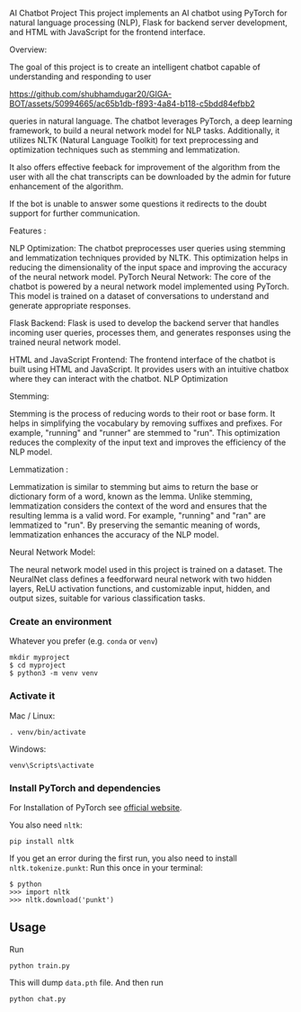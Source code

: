 
AI Chatbot Project
This project implements an AI chatbot using PyTorch for natural language processing (NLP), Flask for backend server development, and HTML with JavaScript for the frontend interface.

Overview:

The goal of this project is to create an intelligent chatbot capable of understanding and responding to user

https://github.com/shubhamdugar20/GIGA-BOT/assets/50994665/ac65b1db-f893-4a84-b118-c5bdd84efbb2

 queries in natural language. The chatbot leverages PyTorch, a deep learning framework, to build a neural network model for NLP tasks. Additionally, it utilizes NLTK (Natural Language Toolkit) for text preprocessing and optimization techniques such as stemming and lemmatization.

It also offers effective feeback for improvement of the algorithm from the user with all the chat transcripts can be downloaded by the admin for future enhancement of the algorithm.

If the bot is unable to answer some questions it redirects to the doubt support for further communication.

Features :  

  NLP Optimization: The chatbot preprocesses user queries using stemming and lemmatization techniques provided by NLTK. This optimization helps in reducing the dimensionality of the input space and improving the accuracy of the neural network model.
PyTorch Neural Network: The core of the chatbot is powered by a neural network model implemented using PyTorch. This model is trained on a dataset of conversations to understand and generate appropriate responses.

Flask Backend: Flask is used to develop the backend server that handles incoming user queries, processes them, and generates responses using the trained neural network model.

HTML and JavaScript Frontend: The frontend interface of the chatbot is built using HTML and JavaScript. It provides users with an intuitive chatbox where they can interact with the chatbot.
NLP Optimization

Stemming: 

Stemming is the process of reducing words to their root or base form. It helps in simplifying the vocabulary by removing suffixes and prefixes. For example, "running" and "runner" are stemmed to "run". This optimization reduces the complexity of the input text and improves the efficiency of the NLP model.

Lemmatization :

Lemmatization is similar to stemming but aims to return the base or dictionary form of a word, known as the lemma. Unlike stemming, lemmatization considers the context of the word and ensures that the resulting lemma is a valid word. For example, "running" and "ran" are lemmatized to "run". By preserving the semantic meaning of words, lemmatization enhances the accuracy of the NLP model.

Neural Network Model:

The neural network model used in this project is trained on a dataset. 
The NeuralNet class defines a feedforward neural network with two hidden layers, ReLU activation functions, and customizable input, hidden, and output sizes, suitable for various classification tasks.
### Create an environment
Whatever you prefer (e.g. `conda` or `venv`)
```console
mkdir myproject
$ cd myproject
$ python3 -m venv venv
```

### Activate it
Mac / Linux:
```console
. venv/bin/activate
```
Windows:
```console
venv\Scripts\activate
```
### Install PyTorch and dependencies

For Installation of PyTorch see [official website](https://pytorch.org/).

You also need `nltk`:
 ```console
pip install nltk
 ```

If you get an error during the first run, you also need to install `nltk.tokenize.punkt`:
Run this once in your terminal:
 ```console
$ python
>>> import nltk
>>> nltk.download('punkt')
```

## Usage
Run
```console
python train.py
```
This will dump `data.pth` file. And then run
```console
python chat.py
